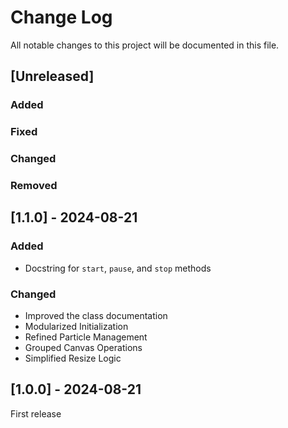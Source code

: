 # Change Log

All notable changes to this project will be documented in this file.

## [Unreleased]

### Added

### Fixed

### Changed

### Removed

## [1.1.0] - 2024-08-21

### Added

- Docstring for `start`, `pause`, and `stop` methods

### Changed

- Improved the class documentation
- Modularized Initialization
- Refined Particle Management
- Grouped Canvas Operations
- Simplified Resize Logic

## [1.0.0] - 2024-08-21

First release